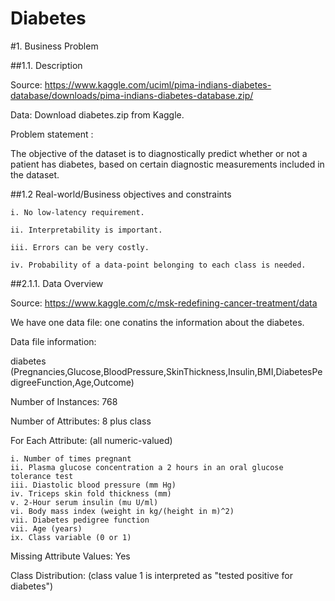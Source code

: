 # Diabetes

#1. Business Problem

##1.1. Description

Source: https://www.kaggle.com/uciml/pima-indians-diabetes-database/downloads/pima-indians-diabetes-database.zip/

Data: Download diabetes.zip from Kaggle.

Problem statement :

The objective of the dataset is to diagnostically predict whether or not a patient has diabetes, based on certain diagnostic measurements included in the dataset. 

##1.2 Real-world/Business objectives and constraints

    i. No low-latency requirement.
    
    ii. Interpretability is important.
    
    iii. Errors can be very costly.
    
    iv. Probability of a data-point belonging to each class is needed.
    
##2.1.1. Data Overview

Source: https://www.kaggle.com/c/msk-redefining-cancer-treatment/data

We have one data file: one conatins the information about the diabetes.

Data file information:

diabetes (Pregnancies,Glucose,BloodPressure,SkinThickness,Insulin,BMI,DiabetesPedigreeFunction,Age,Outcome)

Number of Instances: 768

Number of Attributes: 8 plus class

For Each Attribute: (all numeric-valued)

    i. Number of times pregnant
    ii. Plasma glucose concentration a 2 hours in an oral glucose tolerance test
    iii. Diastolic blood pressure (mm Hg)
    iv. Triceps skin fold thickness (mm)
    v. 2-Hour serum insulin (mu U/ml)
    vi. Body mass index (weight in kg/(height in m)^2)
    vii. Diabetes pedigree function
    vii. Age (years)
    ix. Class variable (0 or 1)

Missing Attribute Values: Yes

Class Distribution: (class value 1 is interpreted as "tested positive for diabetes")

